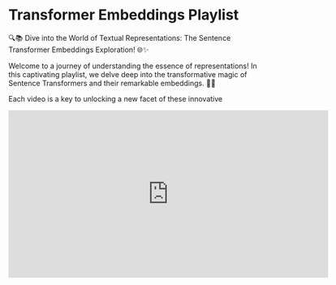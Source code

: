# Transformer Embeddings Playlist

🔍📚 Dive into the World of Textual Representations: The Sentence Transformer Embeddings Exploration! 🌐✨

Welcome to a journey of understanding the essence of representations! In this captivating playlist, we delve deep into the transformative magic of Sentence Transformers and their remarkable embeddings. 🚀🔮

Each video is a key to unlocking a new facet of these innovative 

<iframe width="630" height="330" src="https://www.youtube.com/embed/playlist?list=PLrzE9U41BOPAgZw7k8-iVGvKMIKLIC-Ky" title="YouTube video player" frameborder="0" allow="accelerometer; autoplay; clipboard-write; encrypted-media; gyroscope; picture-in-picture; web-share" allowfullscreen></iframe>
